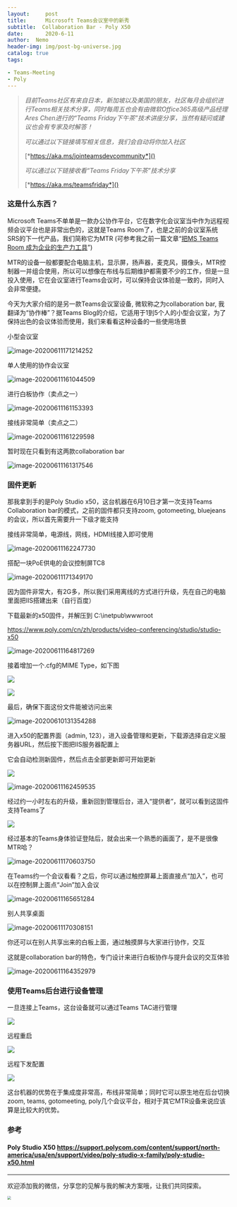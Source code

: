```yaml
---
layout:     post
title:      Microsoft Teams会议室中的新秀
subtitle:  Collaboration Bar - Poly X50
date:       2020-6-11
author:  Nemo
header-img: img/post-bg-universe.jpg
catalog: true
tags:

- Teams-Meeting
- Poly
---
```


>  *目前Teams社区有来自日本，新加坡以及美国的朋友，社区每月会组织进行Teams相关技术分享，同时每周五也会有由微软Office365高级产品经理Ares Chen进行的“Teams Friday下午茶”技术讲座分享，当然有疑问或建议也会有专家及时解答！*
>
>  *可以通过以下链接填写相关信息，我们会自动将你加入社区*
>
>  [*https://aka.ms/jointeamsdevcommunity*]()
>
>  *可以通过以下链接收看“Teams Friday下午茶”技术分享*
>
>  [*https://aka.ms/teamsfriday*]()

### 这是什么东西？

Microsoft Teams不单单是一款办公协作平台，它在数字化会议室当中作为远程视频会议平台也是非常出色的，这就是Teams Room了，也是之前的会议室系统SRS的下一代产品，我们简称它为MTR (可参考我之前一篇文章“[把MS Teams Room 成为企业的生产力工具](https://blog.51cto.com/nemotan/2469498)”)

MTR的设备一般都要配合电脑主机，显示屏，扬声器，麦克风，摄像头，MTR控制器一并组合使用，所以可以想像在布线与后期维护都需要不少的工作，但是一旦投入使用，它在会议室进行Teams会议时，可以保持会议体验是一致的，同时入会非常便捷。

今天为大家介绍的是另一款Teams会议室设备, 微软称之为collaboration bar, 我翻译为“协作棒”？据Teams Blog的介绍，它适用于1到5个人的小型会议室，为了保持出色的会议体验而使用，我们来看看这种设备的一些使用场景

小型会议室

![image-20200611171214252](https://cdn.jsdelivr.net/gh/tangx007/tangx007.github.io/img/image-20200611171214252.png)

单人使用的协作会议室

![image-20200611161044509](https://cdn.jsdelivr.net/gh/tangx007/tangx007.github.io/img/image-20200611161044509.png)

进行白板协作（卖点之一）

![image-20200611161153393](https://cdn.jsdelivr.net/gh/tangx007/tangx007.github.io/img/image-20200611161153393.png)

接线非常简单（卖点之二）

![image-20200611161229598](https://cdn.jsdelivr.net/gh/tangx007/tangx007.github.io/img/image-20200611161229598.png)

暂时现在只看到有这两款collaboration bar

![image-20200611161317546](https://cdn.jsdelivr.net/gh/tangx007/tangx007.github.io/img/image-20200611161317546.png)

### 固件更新

那我拿到手的是Poly Studio x50，这台机器在6月10日才第一次支持Teams Collaboration bar的模式，之前的固件都只支持zoom, gotomeeting, bluejeans的会议，所以首先需要升一下级才能支持

接线非常简单，电源线，网线，HDMI线接入即可使用

![image-20200611162247730](https://cdn.jsdelivr.net/gh/tangx007/tangx007.github.io/img/image-20200611162247730.png)

搭配一块PoE供电的会议控制屏TC8

![image-20200611171349170](https://cdn.jsdelivr.net/gh/tangx007/tangx007.github.io/img/image-20200611171349170.png)

因为固件非常大，有2G多，所以我们采用离线的方式进行升级，先在自己的电脑里面把IIS搭建出来（自行百度）

下载最新的x50固件，并解压到 C:\inetpub\wwwroot

https://www.poly.com/cn/zh/products/video-conferencing/studio/studio-x50

![image-20200611164817269](https://cdn.jsdelivr.net/gh/tangx007/tangx007.github.io/img/image-20200611164817269.png)

接着增加一个.cfg的MIME Type，如下图

![](https://cdn.jsdelivr.net/gh/tangx007/tangx007.github.io/img/20200610130807.png)

![](https://cdn.jsdelivr.net/gh/tangx007/tangx007.github.io/img/20200610130843.png)

最后，确保下面这份文件能被访问出来

![image-20200610131354288](https://cdn.jsdelivr.net/gh/tangx007/tangx007.github.io/img/image-20200610131354288.png)

进入x50的配置界面（admin, 123），进入设备管理和更新，下载源选择自定义服务器URL，然后按下图把IIS服务器配置上

它会自动检测新固件，然后点击全部更新即可开始更新

![](https://cdn.jsdelivr.net/gh/tangx007/tangx007.github.io/img/20200610130616.png)

![image-20200611162459535](https://cdn.jsdelivr.net/gh/tangx007/tangx007.github.io/img/image-20200611162459535.png)

经过约一小时左右的升级，重新回到管理后台，进入“提供者”，就可以看到这固件支持Teams了

![](https://cdn.jsdelivr.net/gh/tangx007/tangx007.github.io/img/20200610130541.png)

经过基本的Teams身体验证登陆后，就会出来一个熟悉的画面了，是不是很像MTR哈？

![image-20200611170603750](https://cdn.jsdelivr.net/gh/tangx007/tangx007.github.io/img/image-20200611170603750.png)

在Teams约一个会议看看？之后，你可以通过触控屏幕上面直接点“加入”，也可以在控制屏上面点“Join”加入会议

![image-20200611165651284](https://cdn.jsdelivr.net/gh/tangx007/tangx007.github.io/img/image-20200611165651284.png)

别人共享桌面

![image-20200611170308151](https://cdn.jsdelivr.net/gh/tangx007/tangx007.github.io/img/image-20200611170308151.png)

你还可以在别人共享出来的白板上面，通过触摸屏与大家进行协作，交互

这就是collaboration bar的特色，专门设计来进行白板协作与提升会议的交互体验

<img src="https://cdn.jsdelivr.net/gh/tangx007/tangx007.github.io/img/image-20200611164352979.png" alt="image-20200611164352979"  />

### 使用Teams后台进行设备管理

一旦连接上Teams，这台设备就可以通过Teams TAC进行管理

![](https://cdn.jsdelivr.net/gh/tangx007/tangx007.github.io/img/20200610141754.png)

远程重启

![](https://cdn.jsdelivr.net/gh/tangx007/tangx007.github.io/img/20200610141850.png)

远程下发配置

![](https://cdn.jsdelivr.net/gh/tangx007/tangx007.github.io/img/20200610141532.png)

这台机器的优势在于集成度非常高，布线非常简单；同时它可以原生地在后台切换zoom, teams, gotomeeting, poly几个会议平台，相对于其它MTR设备来说应该算是比较大的优势。

### 参考

#### Poly Studio X50 https://support.polycom.com/content/support/north-america/usa/en/support/video/poly-studio-x-family/poly-studio-x50.html

------

欢迎添加我的微信，分享您的见解与我的解决方案哦，让我们共同探索。

<img src="https://cdn.jsdelivr.net/gh/tangx007/tangx007.github.io/img/nemo-qrcode.jpg" style="zoom:50%;" />